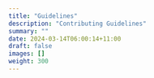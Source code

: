 ```yaml
---
title: "Guidelines"
description: "Contributing Guidelines"
summary: ""
date: 2024-03-14T06:00:14+11:00
draft: false
images: []
weight: 300
---
```

